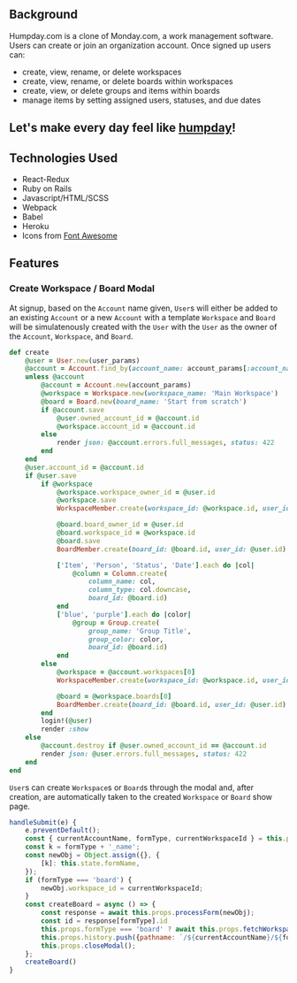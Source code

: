 ## Background

Humpday.com is a clone of Monday.com, a work management software. Users can create or join an organization account. Once signed up users can:
- create, view, rename, or delete workspaces
- create, view, rename, or delete boards within workspaces
- create, view, or delete groups and items within boards
- manage items by setting assigned users, statuses, and due dates

## Let's make every day feel like [humpday](https://humpday.herokuapp.com/#/)!

## Technologies Used

- React-Redux
- Ruby on Rails
- Javascript/HTML/SCSS
- Webpack
- Babel
- Heroku
- Icons from [Font Awesome](https://fontawesome.com/)

## Features

### Create Workspace / Board Modal

At signup, based on the `Account` name given, `User`s will either be added to an existing `Account` or a new `Account` with a template `Workspace` and `Board` will be simulatenously created with the `User` with the `User` as the owner of the `Account`, `Workspace`, and `Board`.

```ruby
def create
    @user = User.new(user_params)
    @account = Account.find_by(account_name: account_params[:account_name])
    unless @account 
        @account = Account.new(account_params)
        @workspace = Workspace.new(workspace_name: 'Main Workspace')
        @board = Board.new(board_name: 'Start from scratch')
        if @account.save
            @user.owned_account_id = @account.id
            @workspace.account_id = @account.id
        else
            render json: @account.errors.full_messages, status: 422
        end
    end
    @user.account_id = @account.id
    if @user.save
        if @workspace
            @workspace.workspace_owner_id = @user.id
            @workspace.save
            WorkspaceMember.create(workspace_id: @workspace.id, user_id: @user.id)

            @board.board_owner_id = @user.id
            @board.workspace_id = @workspace.id
            @board.save
            BoardMember.create(board_id: @board.id, user_id: @user.id)

            ['Item', 'Person', 'Status', 'Date'].each do |col|
                @column = Column.create(
                    column_name: col, 
                    column_type: col.downcase, 
                    board_id: @board.id)
            end
            ['blue', 'purple'].each do |color|
                @group = Group.create(
                    group_name: 'Group Title',
                    group_color: color,
                    board_id: @board.id)
            end
        else
            @workspace = @account.workspaces[0]
            WorkspaceMember.create(workspace_id: @workspace.id, user_id: @user.id)

            @board = @workspace.boards[0]
            BoardMember.create(board_id: @board.id, user_id: @user.id)
        end
        login!(@user)
        render :show
    else
        @account.destroy if @user.owned_account_id == @account.id
        render json: @user.errors.full_messages, status: 422
    end
end
```


`User`s can create `Workspace`s or `Board`s through the modal and, after creation, are automatically taken to the created `Workspace` or `Board` show page.

```js
handleSubmit(e) {
    e.preventDefault();
    const { currentAccountName, formType, currentWorkspaceId } = this.props
    const k = formType + '_name';
    const newObj = Object.assign({}, {
        [k]: this.state.formName, 
    });
    if (formType === 'board') {
        newObj.workspace_id = currentWorkspaceId;
    }
    const createBoard = async () => {
        const response = await this.props.processForm(newObj);
        const id = response[formType].id
        this.props.formType === 'board' ? await this.props.fetchWorkspaces() : null;
        this.props.history.push({pathname: `/${currentAccountName}/${formType}s/${id}` })
        this.props.closeModal();
    };
    createBoard()
}
```

